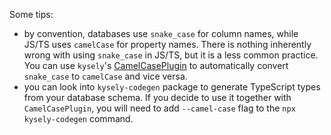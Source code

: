 Some tips:

- by convention, databases use `snake_case` for column names, while JS/TS uses `camelCase` for property names. There is nothing inherently wrong with using `snake_case` in JS/TS, but it is a less common practice. You can use `kysely`'s [CamelCasePlugin](https://kysely-org.github.io/kysely-apidoc/classes/CamelCasePlugin.html) to automatically convert `snake_case` to `camelCase` and vice versa.
- you can look into `kysely-codegen` package to generate TypeScript types from your database schema. If you decide to use it together with `CamelCasePlugin`, you will need to add `--camel-case` flag to the `npx kysely-codegen` command.
